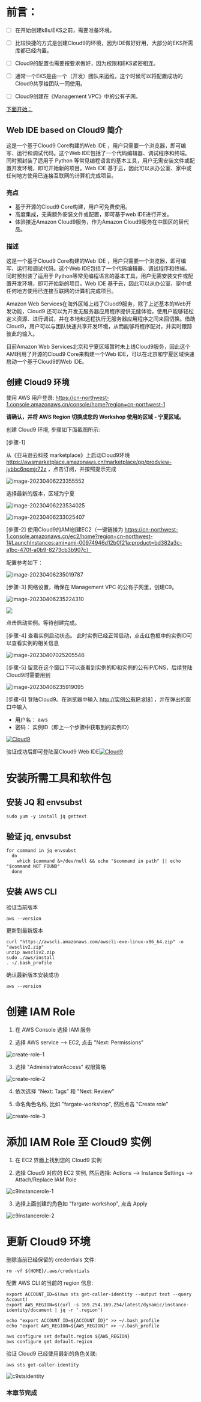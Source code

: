 # 前言：

- [ ] 在开始创建k8s/EKS之前，需要准备环境。
- [ ] 比较快捷的方式是创建Cloud9的环境，因为IDE做好好用，大部分的EKS所需库都已经内置。
- [ ] Cloud9的配置也需要按要求做好，因为权限和EKS紧密相连。
- [ ] 通常一个EKS是由一个（开发）团队来运维，这个时候可以将配置成功的Cloud9共享给团队一同使用。
- [ ] Cloud9创建在《Management VPC》中的公有子网。



<u>下面开始：</u>



## Web IDE based on Cloud9 简介

这是一个基于Cloud9 Core构建的Web IDE ，用户只需要一个浏览器，即可编写、运行和调试代码。这个Web IDE包括了一个代码编辑器、调试程序和终端。同时预封装了适用于 Python 等常见编程语言的基本工具，用户无需安装文件或配置开发环境，即可开始新的项目。Web IDE 基于云，因此可以从办公室、家中或任何地方使用已连接互联网的计算机完成项目。

### 亮点

- 基于开源的Cloud9 Core构建，用户可免费使用。
- 高度集成，无需额外安装文件或配置，即可基于web IDE进行开发。
- 体验接近Amazon Cloud9服务，作为Amazon Cloud9服务在中国区的替代品。

### 描述

这是一个基于Cloud9 Core构建的Web IDE ，用户只需要一个浏览器，即可编写、运行和调试代码。这个Web IDE包括了一个代码编辑器、调试程序和终端。同时预封装了适用于 Python等常见编程语言的基本工具，用户无需安装文件或配置开发环境，即可开始新的项目。Web IDE 基于云，因此可以从办公室、家中或任何地方使用已连接互联网的计算机完成项目。

Amazon Web Services在海外区域上线了Cluod9服务，除了上述基本的Web开发功能，Cloud9 还可以为开发无服务器应用程序提供无缝体验，使用户能够轻松定义资源、进行调试，并在本地和远程执行无服务器应用程序之间来回切换。借助 Cloud9，用户可以与团队快速共享开发环境，从而能够将程序配对，并实时跟踪彼此的输入。

目前Amazon Web Services北京和宁夏区域暂时未上线Cloud9服务，因此这个AMI利用了开源的Cloud9 Core来构建一个Web IDE，可以在北京和宁夏区域快速启动一个基于Cloud9的Web IDE。









## 创建 Cloud9 环境

使用 AWS 用户登录: https://cn-northwest-1.console.amazonaws.cn/console/home?region=cn-northwest-1

**请确认，并将 AWS Region 切换成您的 Workshop 使用的区域 - 宁夏区域。**

创建 Cloud9 环境, 步骤如下面截图所示:



[步骤-1]

从《亚马逊云科技 marketplace》上启动Cloud9环境 https://awsmarketplace.amazonaws.cn/marketplace/pp/prodview-jybbc6npmjr72z ，点击订阅，并按照提示完成

![image-20230406223355552](https://raw.githubusercontent.com/liangyimingcom/storage/master/PicGo/image-20230406223355552.png)

选择最新的版本，区域为宁夏

![image-20230406223534025](https://raw.githubusercontent.com/liangyimingcom/storage/master/PicGo/image-20230406223534025.png)

![image-20230406233025407](https://raw.githubusercontent.com/liangyimingcom/storage/master/PicGo/image-20230406233025407.png)



[步骤-2] 使用Cloud9的AMI创建EC2（一键链接为 https://cn-northwest-1.console.amazonaws.cn/ec2/home?region=cn-northwest-1#LaunchInstances:ami=ami-00974946d12b0f21a;product=bd382a3c-a1bc-470f-a0b9-8273cb3b907c）

配置参考如下：

![image-20230406235019787](https://raw.githubusercontent.com/liangyimingcom/storage/master/PicGo/image-20230406235019787.png)



[步骤-3] 网络设置，确保在 Management VPC 的公有子网里，创建C9。

![image-20230406235224310](https://raw.githubusercontent.com/liangyimingcom/storage/master/PicGo/image-20230406235224310.png)



![](https://raw.githubusercontent.com/liangyimingcom/storage/master/PicGo/image-20230406235246640.png)

点击启动实例。等待创建完成。



[步骤-4]  查看实例启动状态。 此时实例已经正常启动，点击红色框中的实例ID可以查看实例的相关信息

![image-20230407025205546](https://raw.githubusercontent.com/liangyimingcom/storage/master/PicGo/image-20230407025205546.png)



[步骤-5] 留意在这个窗口下可以查看到实例的ID和实例的公有IP/DNS，后续登陆Cloud9时需要用到

![image-20230406235919095](https://raw.githubusercontent.com/liangyimingcom/storage/master/PicGo/image-20230406235919095.png)

[步骤-6] 登陆Cloud9。在浏览器中输入 [http://实例公有IP:8181](http://xn--ip-pt3c84e26ufvq:8181/) ，并在弹出的窗口中输入

- 用户名： aws
- 密码： 实例ID（即上一个步骤中获取到的实例ID）

[![Cloud9](https://github.com/linjungz/cloud9/raw/master/pics/launch-12.jpg)](https://github.com/linjungz/cloud9/blob/master/pics/launch-12.jpg) 

验证成功后即可登陆至Cloud9 Web IDE[![Cloud9](https://github.com/linjungz/cloud9/raw/master/pics/launch-13.jpg)](https://github.com/linjungz/cloud9/blob/master/pics/launch-13.jpg) 







# 安装所需工具和软件包


## 安装 JQ 和 envsubst

```
sudo yum -y install jq gettext
```

## 验证 jq, envsubst

```
for command in jq envsubst
  do
    which $command &>/dev/null && echo "$command in path" || echo "$command NOT FOUND"
  done
```

## 安装 AWS CLI

验证当前版本

```
aws --version
```

更新到最新版本

```
curl "https://awscli.amazonaws.com/awscli-exe-linux-x86_64.zip" -o "awscliv2.zip"
unzip awscliv2.zip
sudo ./aws/install
. ~/.bash_profile

```

确认最新版本安装成功

```
aws --version
```



# 创建 IAM Role


1.  在 AWS Console 选择 IAM 服务

2. 选择 AWS service --> EC2, 点击 "Next: Permissions"

![create-role-1](image/cloud9/create-role-1.jpg)

3. 选择 "AdministratorAccess" 权限策略

![create-role-2](image/cloud9/create-role-2.jpg)

4. 依次选择 “Next: Tags” 和 "Next: Review"

5. 命名角色名称, 比如 "fargate-workshop", 然后点击 "Create role"

![create-role-3](image/cloud9/create-role-3.jpg)





# 添加 IAM Role 至 Cloud9 实例


1. 在 EC2 界面上找到您的 Cloud9 实例

2. 选择 Cloud9 对应的 EC2 实例, 然后选择: Actions --> Instance Settings --> Attach/Replace IAM Role

![c9instancerole-1](image/cloud9/c9instancerole-1.jpg)

3. 选择上面创建的角色如 "fargate-workshop", 点击 Apply

![c9instancerole-2](image/cloud9/c9instancerole-2.jpg)





# 更新 Cloud9 环境


删除当前已经保留的 credentials 文件:

```
rm -vf ${HOME}/.aws/credentials
```

配置 AWS CLI 的当前的 region 信息:

```
export ACCOUNT_ID=$(aws sts get-caller-identity --output text --query Account)
export AWS_REGION=$(curl -s 169.254.169.254/latest/dynamic/instance-identity/document | jq -r '.region')

echo "export ACCOUNT_ID=${ACCOUNT_ID}" >> ~/.bash_profile
echo "export AWS_REGION=${AWS_REGION}" >> ~/.bash_profile

aws configure set default.region ${AWS_REGION}
aws configure get default.region
```

验证 Cloud9 已经使用最新的角色关联:

```
aws sts get-caller-identity
```

![c9stsidentity](image/cloud9/c9stsidentity.jpg)



### 本章节完成
